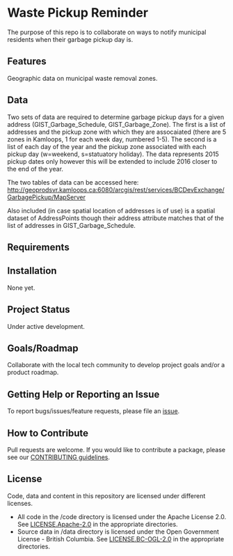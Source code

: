 # Waste Pickup Reminder


The purpose of this repo is to collaborate on ways to notify municipal residents when their garbage pickup day is.

## Features
Geographic data on municipal waste removal zones.

## Data
Two sets of data are required to determine garbage pickup days for a given address (GIST_Garbage_Schedule, GIST_Garbage_Zone). The first is a list of addresses and the pickup zone with which they are assocaiated (there are 5 zones in Kamloops, 1 for each week day, numbered 1-5). The second is a list of each day of the year and the pickup zone associated with each pickup day (w=weekend, s=statuatory holiday). The data represents 2015 pickup dates only however this will be extended to include 2016 closer to the end of the year.

The two tables of data can be accessed here: http://geoprodsvr.kamloops.ca:6080/arcgis/rest/services/BCDevExchange/GarbagePickup/MapServer

Also included (in case spatial location of addresses is of use) is a spatial dataset of AddressPoints though their address attribute matches that of the list of addresses in GIST_Garbage_Schedule.

## Requirements

## Installation
None yet.

## Project Status
Under active development.

## Goals/Roadmap
Collaborate with the local tech community to develop project goals and/or a product roadmap.

## Getting Help or Reporting an Issue
To report bugs/issues/feature requests, please file an [issue](https://github.com/BCDevExchange/garbage-day/issues).

## How to Contribute
Pull requests are welcome. If you would like to contribute a package, please see our [CONTRIBUTING guidelines](https://github.com/BCDevExchange/garbage-day/blob/lm0625/CONTRIBUTING.md).

## License
Code, data and content in this repository are licensed under different licenses.

- All code in the /code directory is licensed under the Apache License 2.0. See [LICENSE.Apache-2.0](https://github.com/BCDevExchange/garbage-day/blob/lm0625/code/LICENSE.Apache.2.0) in the appropriate directories.
- Source data in /data directory is licensed under the Open Government License - British Columbia. See [LICENSE.BC-OGL-2.0](https://github.com/BCDevExchange/garbage-day/blob/lm0625/data/LICENSE.BC-OGL-2.0) in the appropriate directories.
